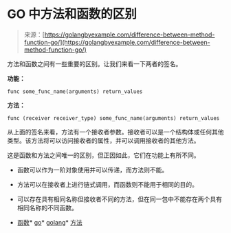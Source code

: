 <!--yml

类别：未分类

日期：2024-10-13 06:04:52

-->

# GO 中方法和函数的区别

> 来源：[https://golangbyexample.com/difference-between-method-function-go/](https://golangbyexample.com/difference-between-method-function-go/)

方法和函数之间有一些重要的区别。让我们来看一下两者的签名。

**功能：**

```
func some_func_name(arguments) return_values
```

**方法：**

```
func (receiver receiver_type) some_func_name(arguments) return_values
```

从上面的签名来看，方法有一个接收者参数。接收者可以是一个结构体或任何其他类型。该方法将可以访问接收者的属性，并可以调用接收者的其他方法。

这是函数和方法之间唯一的区别，但正因如此，它们在功能上有所不同。

+   函数可以作为一阶对象使用并可以传递，而方法则不能。

+   方法可以在接收者上进行链式调用，而函数则不能用于相同的目的。

+   可以存在具有相同名称但接收者不同的方法，但在同一包中不能存在两个具有相同名称的不同函数。

+   [函数](https://golangbyexample.com/tag/function/)*   [go](https://golangbyexample.com/tag/go/)*   [golang](https://golangbyexample.com/tag/golang/)*   [方法](https://golangbyexample.com/tag/method/)
